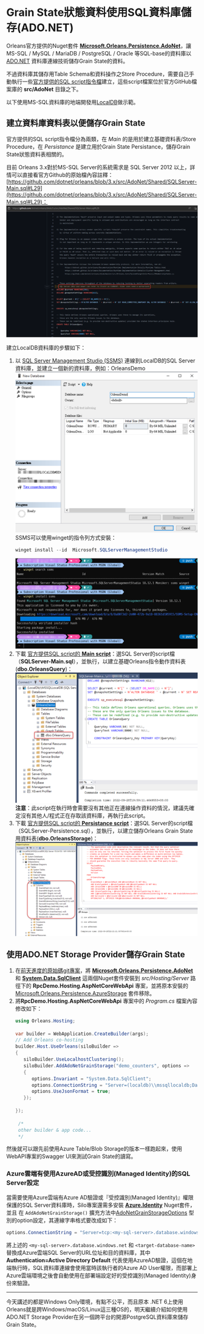 # Grain State狀態資料使用SQL資料庫儲存(ADO.NET)

Orleans官方提供的Nuget套件 [**Microsoft.Orleans.Persistence.AdoNet**](https://www.nuget.org/packages/Microsoft.Orleans.Persistence.AdoNet)，讓 MS-SQL / MySQL / MariaDB / PostgreSQL / Oracle 等SQL-base的資料庫以 [ADO.NET](https://learn.microsoft.com/en-us/dotnet/framework/data/adonet/ado-net-overview) 資料庫連線技術儲存Grain State的資料。

不過資料庫其儲存用Table Schema和資料操作之Store Procedure，需要自己手動執行一些[官方提供的SQL script指令檔](https://learn.microsoft.com/en-us/dotnet/orleans/host/configuration-guide/adonet-configuration)建立，這些script檔案位於官方GitHub檔案庫的 **src/AdoNet** 目錄之下。

以下使用MS-SQL資料庫的地端開發用[LocalDB](https://learn.microsoft.com/en-us/sql/database-engine/configure-windows/sql-server-express-localdb)做示範。

## 建立資料庫資料表以便儲存Grain State

官方提供的SQL script指令檔分為兩類，在 *Main* 的是用於建立基礎資料表/Store Procedure，在 *Persistance* 是建立用於Grain State Persistance，儲存Grain State狀態資料表相關的。

目前 Orleans 3.x對於MS-SQL Server的系統需求是 SQL Server 2012 以上，詳情可以直接看官方Github的原始檔內容註釋：
[https://github.com/dotnet/orleans/blob/3.x/src/AdoNet/Shared/SQLServer-Main.sql#L29](https://github.com/dotnet/orleans/blob/3.x/src/AdoNet/Shared/SQLServer-Main.sql#L29)：
![](./content_of_main_sql.png)

建立LocalDB資料庫的步驟如下：

1. 以 [SQL Server Management Studio (SSMS)](https://learn.microsoft.com/en-us/sql/ssms/sql-server-management-studio-ssms) 連線到LocalDB的SQL Server資料庫，並建立一個新的資料庫，例如：OrleansDemo
   ![](./create_new_localdb_database.png)
   SSMS可以使用winget的指令列方式安裝：
   ```powershell
   winget install --id  Microsoft.SQLServerManagementStudio
   ```
   ![](./winget_install_ssms.png)
2. 下載 [官方提供SQL script的 **Main script**](https://learn.microsoft.com/en-us/dotnet/orleans/host/configuration-guide/adonet-configuration#main-scripts)：選SQL Server的script檔（**SQLServer-Main.sql**），並執行，以建立基礎Orleans指令動作資料表(**dbo.OrleansQuery**)：
   ![](./create_main_tables.png)
   **注意**：此script在執行時會需要沒有其他正在連線操作資料的情況，建議先確定沒有其他人/程式正在存取該資料庫，再執行此script。
3. 下載 [官方提供SQL script的 **Persistance script**](https://learn.microsoft.com/en-us/dotnet/orleans/host/configuration-guide/adonet-configuration#persistence)：選SQL Server的script檔（SQLServer-Persistence.sql），並執行，以建立儲存Orleans Grain State用資料表(**dbo.OrleansStorage**)：
   ![](./create_persistance_tables.png)

## 使用ADO.NET Storage Provider儲存Grain State

1. 在[前天進度的原始碼git專案](https://github.com/windperson/OrleansRpcDemo/tree/day11)，將 [**Microsoft.Orleans.Persistence.AdoNet**](https://www.nuget.org/packages/Microsoft.Orleans.Persistence.AdoNet) 和 [**System.Data.SqlClient**](https://www.nuget.org/packages/System.Data.SqlClient) 這兩個Nuget套件安裝到 *src/Hosting/Server* 路徑下的 **RpcDemo.Hosting.AspNetCoreWebApi** 專案，並將原本安裝的 [Microsoft.Orleans.Persistence.AzureStorage](https://www.nuget.org/packages/Microsoft.Orleans.Persistence.AzureStorage) 套件移除。
2. 將**RpcDemo.Hosting.AspNetCoreWebApi** 專案中的 *Program.cs* 檔案內容修改如下：
   ```csharp
   using Orleans.Hosting;

   var builder = WebApplication.CreateBuilder(args);
   // Add Orleans co-hosting
   builder.Host.UseOrleans(siloBuilder =>
   {
      siloBuilder.UseLocalhostClustering();
      siloBuilder.AddAdoNetGrainStorage("demo_counters", options =>
      {
         options.Invariant = "System.Data.SqlClient";
         options.ConnectionString = "Server=(localdb)\\mssqllocaldb;Database=OrleansDemo;Trusted_Connection=True;";
         options.UseJsonFormat = true;
      });

   });

    /*
    other builder & app code...
    */
   ```

然後就可以跟先前使用Azure Table/Blob Storage的版本一樣跑起來，使用WebAPI專案的Swagger UI來測試Grain State的讀寫。
   
### Azure雲端有使用AzureAD或受控識別(Managed Identity)的SQL Server設定

當需要使用Azure雲端有Azure AD驗證或『受控識別(Managed Identity)』權限保護的SQL Server資料庫時，Silo專案還需多安裝 [**Azure.Identity**](https://www.nuget.org/packages/Azure.Identity) Nuget套件，並且 在 `AddAdoNetGrainStorage()` 擴充方法中[AdoNetGrainStorageOptions](https://learn.microsoft.com/en-us/dotnet/api/orleans.configuration.adonetgrainstorageoptions) 型別的option設定，其連線字串格式要改成如下：
```csharp
options.ConnectionString = "Server=tcp:<my-sql-server>.database.windows.net;Authentication=Active Directory Default; Database=<target-database-name>;"
```
將上述的 `<my-sql-server>.database.windows.net` 和 `<target-database-name>` 替換成Azure雲端SQL Server的URL位址和目的資料庫，其中 **Authentication=Active Directory Default** 代表使用AzureAD驗證，這個在地端執行時，SQL資料庫連線會使用當時該執行者的Azure AD User權限，而部署上Azure雲端環境之後會自動使用在部署端設定好的受控識別(Managed Identity)身份來驗證。

---

今天講述的都是Windows Only環境，有點不公平，而且原本 .NET 6上使用Orleans就是跨Windows/macOS/Linux這三種OS的，明天繼續介紹如何使用ADO.NET Storage Provider在另一個跨平台的開源PostgreSQL資料庫來儲存Grain State。
